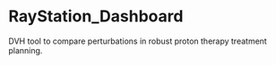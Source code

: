 # RayStation_Dashboard
DVH tool to compare perturbations in robust proton therapy treatment planning.